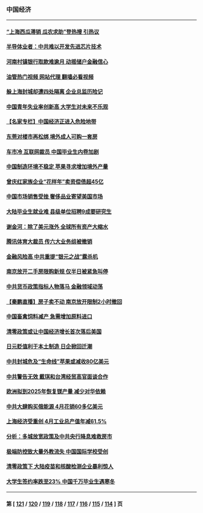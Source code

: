 ### 中国经济
---
#### [“上海西瓜滞销 瓜农求助”登热搜 引热议](../../pages/ncid283/n13743639.md?05240445) 
#### [半导体业者：中共难以开发先进芯片技术](../../pages/ncid283/n13743079.md?05240445) 
#### [河南村镇银行取款难逾月 动摇储户金融信心](../../pages/ncid283/n13743006.md?05240445) 
#### [油管热门视频 网站代理 翻墙必看视频](http://209.222.30.114:81/youtube.html?05240445)
#### [躲上海封城却遭四处隔离 企业总监历险记](../../pages/ncid283/n13742979.md?05240445) 
#### [中国青年失业率创新高 大学生对未来不乐观](../../pages/ncid283/n13742969.md?05240445) 
#### [【名家专栏】中国经济正进入危险地带](../../pages/ncid283/n13742856.md?05240445) 
#### [东莞对楼市再松绑 境外成人可购一套房](../../pages/ncid283/n13742732.md?05240445) 
#### [车市冷 互联网裁员 中国毕业生内卷加剧](../../pages/ncid283/n13742607.md?05240445) 
#### [中国制造环境不稳定 苹果寻求增加境外产量](../../pages/ncid283/n13742351.md?05240445) 
#### [曾庆红家族企业“花样年”卖资偿债超45亿](../../pages/ncid283/n13742358.md?05240445) 
#### [中国市场销售受挫 奢侈品业寄望美国市场](../../pages/ncid283/n13742248.md?05240445) 
#### [大陆毕业生就业难 县级单位招聘9成要研究生](../../pages/ncid283/n13742186.md?05240445) 
#### [谢金河：除了美元涨外 全球所有资产大缩水](../../pages/ncid283/n13742038.md?05240445) 
#### [腾讯体育大裁员 传六大业务组被撤销](../../pages/ncid283/n13742080.md?05240445) 
#### [金融风险高 中共重提“银元之战”露杀机](../../pages/ncid283/n13742039.md?05240445) 
#### [南京放开二手房限购新规 仅半日被紧急叫停](../../pages/ncid283/n13741971.md?05240445) 
#### [中共货币政策指标人物落马 金融领域动荡](../../pages/ncid283/n13741950.md?05240445) 
#### [【秦鹏直播】房子卖不动 南京放开限制2小时撤回](../../pages/ncid283/n13741862.md?05240445) 
#### [中国畜禽饲料减产 急需增加原料进口](../../pages/ncid283/n13741776.md?05240445) 
#### [清零政策或让中国经济增长首次落后美国](../../pages/ncid283/n13741818.md?05240445) 
#### [日元贬值利于本土制造 日企掀回迁潮](../../pages/ncid283/n13741770.md?05240445) 
#### [中共封城危及“生命线”苹果或减收80亿美元](../../pages/ncid283/n13741762.md?05240445) 
#### [中共警告无效 戴琪和台湾经贸高官面谈合作](../../pages/ncid283/n13741718.md?05240445) 
#### [欧洲拟到2025年恢复镁产量 减少对华依赖](../../pages/ncid283/n13741694.md?05240445) 
#### [中共大肆购买俄能源 4月花销60多亿美元](../../pages/ncid283/n13741698.md?05240445) 
#### [上海经济受重创 4月工业总产值年减61.5%](../../pages/ncid283/n13741423.md?05240445) 
#### [分析：多城放宽政策及中共央行降息难救房市](../../pages/ncid283/n13741415.md?05240445) 
#### [极端防控致大量外教流失 中国国际学校受创](../../pages/ncid283/n13741383.md?05240445) 
#### [清零政策下 大陆疫苗和核酸检测企业暴利惊人](../../pages/ncid283/n13741225.md?05240445) 
#### [大学生签约率跌至23% 中国千万毕业生遇寒冬](../../pages/ncid283/n13741056.md?05240445) 

---
#### 第 [ [121](./121.md?05240445) / [120](./120.md?05240445) / [119](./119.md?05240445) / [118](./118.md?05240445) / [117](./117.md?05240445) / [116](./116.md?05240445) / [115](./115.md?05240445) / [114](./114.md?05240445) ] 页
